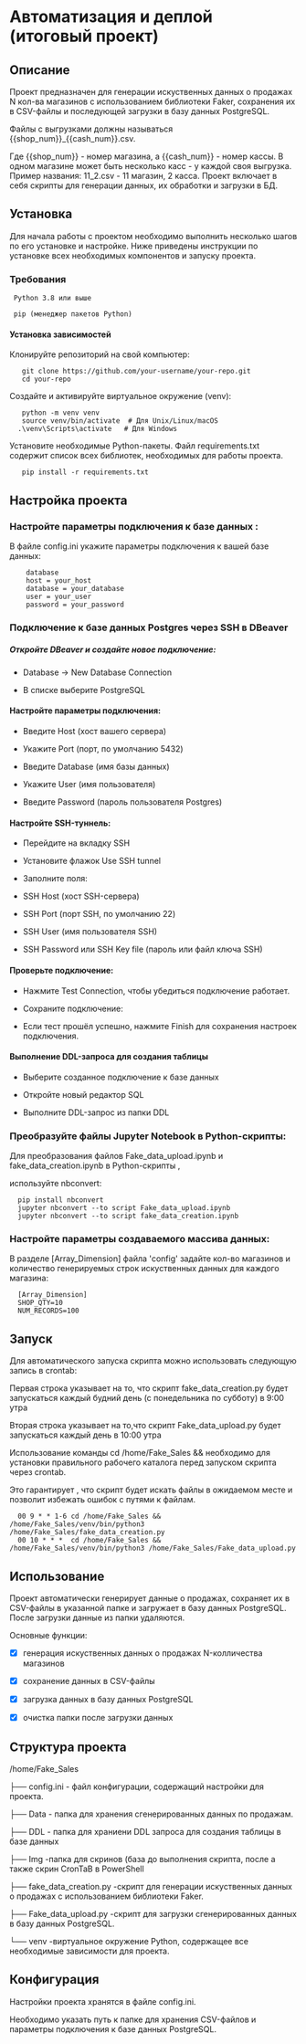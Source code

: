 # Автоматизация и деплой (итоговый проект)

## Описание
Проект предназначен для генерации искуственных  данных о продажах N кол-ва магазинов  с использованием библиотеки Faker, 
сохранения их в CSV-файлы и последующей загрузки в базу данных PostgreSQL.  

Файлы с выгрузками должны называться {{shop_num}}_{{cash_num}}.csv. 

Где {{shop_num}} - номер магазина, а {{cash_num}} - номер кассы. В одном магазине может быть несколько  касс - у каждой своя выгрузка. 
Пример названия: 11_2.csv - 11 магазин, 2 касса.
Проект включает в себя скрипты для генерации данных, их обработки и загрузки в БД.

## Установка


Для начала работы с проектом необходимо выполнить несколько шагов по его установке и настройке. 
Ниже приведены инструкции по установке всех необходимых компонентов и запуску проекта.

### Требования
     
     Python 3.8 или выше
     
     pip (менеджер пакетов Python)

#### Установка зависимостей
   
   Клонируйте репозиторий на свой компьютер:

       git clone https://github.com/your-username/your-repo.git
       cd your-repo

   Создайте и активируйте виртуальное окружение (venv):

       python -m venv venv
       source venv/bin/activate  # Для Unix/Linux/macOS
      .\venv\Scripts\activate   # Для Windows    
       
   Установите необходимые Python-пакеты.
   Файл requirements.txt содержит список всех библиотек, необходимых для работы проекта.

       pip install -r requirements.txt

       
## Настройка проекта

  ### Настройте параметры подключения к базе данных :
  
  В файле config.ini укажите параметры подключения к вашей базе данных:

        database
        host = your_host
        database = your_database
        user = your_user
        password = your_password

### Подключение к базе данных Postgres через SSH в DBeaver

##### Откройте DBeaver и создайте новое подключение:

- Database → New Database Connection
  
- В списке выберите PostgreSQL

#### Настройте параметры подключения:

- Введите Host (хост вашего сервера)
        
- Укажите Port (порт, по умолчанию 5432)
          
- Введите Database (имя базы данных)
          
- Укажите User (имя пользователя)
          
- Введите Password (пароль пользователя Postgres)

#### Настройте SSH-туннель:

- Перейдите на вкладку SSH
        
- Установите флажок Use SSH tunnel
        
- Заполните поля:
        
- SSH Host (хост SSH-сервера)
        
- SSH Port (порт SSH, по умолчанию 22)
        
- SSH User (имя пользователя SSH)
        
- SSH Password или SSH Key file (пароль или файл ключа SSH)

#### Проверьте подключение:

- Нажмите Test Connection, чтобы убедиться  подключение работает.
        
- Сохраните подключение:
        
- Если тест прошёл успешно, нажмите Finish для сохранения настроек подключения.
    
#### Выполнение DDL-запроса для создания таблицы
            
- Выберите созданное подключение к базе данных
        
- Откройте новый редактор SQL
        
- Выполните DDL-запрос из папки DDL


### Преобразуйте файлы Jupyter Notebook в Python-скрипты:
  
  Для преобразования файлов Fake_data_upload.ipynb и fake_data_creation.ipynb в Python-скрипты ,
  
  используйте nbconvert:
      
      pip install nbconvert
      jupyter nbconvert --to script Fake_data_upload.ipynb
      jupyter nbconvert --to script fake_data_creation.ipynb

      
 ### Настройте параметры создаваемого массива данных:

 В разделе [Array_Dimension] файла 'config' задайте кол-во магазинов и количество генерируемых строк  искуственных данных для  каждого магазина:

      [Array_Dimension]
      SHOP_QTY=10
      NUM_RECORDS=100

 ## Запуск

 Для автоматического запуска скрипта   можно использовать следующую запись в crontab:
 
 Первая строка  указывает на то, что скрипт fake_data_creation.py будет запускаться каждый будний день (с понедельника по субботу) в 9:00 утра
 
 Вторая строка  указывает на то,что скрипт Fake_data_upload.py будет запускаться каждый день в 10:00 утра
 
 Использование команды cd /home/Fake_Sales && необходимо  для установки правильного рабочего каталога перед запуском скрипта через crontab.
 
 Это гарантирует , что скрипт будет искать файлы в ожидаемом месте и позволит избежать  ошибок с  путями к файлам.
 

      00 9 * * 1-6 cd /home/Fake_Sales && /home/Fake_Sales/venv/bin/python3 /home/Fake_Sales/fake_data_creation.py
      00 10 * * *  cd /home/Fake_Sales && /home/Fake_Sales/venv/bin/python3 /home/Fake_Sales/Fake_data_upload.py      

## Использование
Проект автоматически генерирует данные о продажах, сохраняет их в CSV-файлы в указанной папке и загружает в базу данных PostgreSQL. После загрузки данные из папки удаляются.

Основные функции:

- [x] генерация искуственных  данных о продажах N-колличества магазинов
- [x] сохранение данных в CSV-файлы
- [x] загрузка данных в базу данных PostgreSQL
- [x] очистка папки после загрузки данных
            
      

## Структура проекта

 /home/Fake_Sales
 
├── config.ini   - файл конфигурации, содержащий настройки для проекта.

├── Data         - папка для хранения  сгенерированных данных по продажам.

├── DDL          - папка для  храниени DDL запроса для  создания  таблицы в базе данных

├── Img          -папка для скринов (база до выполнения скрипта, после а также скрин CronTaB в PowerShell

├── fake_data_creation.py -скрипт для генерации искуственных  данных о продажах с использованием библиотеки Faker.

├── Fake_data_upload.py -скрипт для загрузки сгенерированных данных в базу данных PostgreSQL.

└── venv -виртуальное окружение Python, содержащее все необходимые зависимости для проекта.

 ## Конфигурация

Настройки проекта хранятся в файле config.ini. 

Необходимо указать путь к папке для хранения CSV-файлов и параметры подключения к базе данных PostgreSQL.

    



    
 
    
     
        

